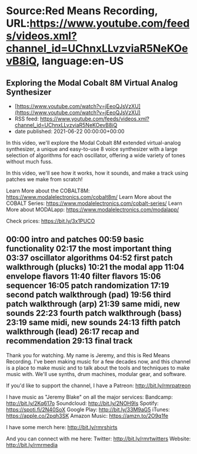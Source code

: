# Source:Red Means Recording, URL:https://www.youtube.com/feeds/videos.xml?channel_id=UChnxLLvzviaR5NeKOevB8iQ, language:en-US

## Exploring the Modal Cobalt 8M Virtual Analog Synthesizer
 - [https://www.youtube.com/watch?v=jEeoQJsVzXU](https://www.youtube.com/watch?v=jEeoQJsVzXU)
 - RSS feed: https://www.youtube.com/feeds/videos.xml?channel_id=UChnxLLvzviaR5NeKOevB8iQ
 - date published: 2021-06-22 00:00:00+00:00

In this video, we'll explore the Modal Cobalt 8M extended virtual-analog synthesizer,  a unique and easy-to-use 8 voice synthesizer with a large selection of algorithms for each oscillator, offering a wide variety of tones without much fuss.

In this video, we'll see how it works, how it sounds, and make a track using patches we make from scratch!

Learn More about the COBALT8M: https://www.modalelectronics.com/cobalt8m/ 
Learn More about the COBALT Series:  https://www.modalelectronics.com/cobalt-series/ 
Learn More about MODALapp: https://www.modalelectronics.com/modalapp/

Check prices: https://bit.ly/3x1PUCO

00:00 intro and patches
00:59 basic functionality
02:17 the most important thing
03:37 oscillator algorithms
04:52 first patch walkthrough (plucks)
10:21 the modal app
11:04 envelope flavors
11:40 filter flavors
15:06 sequencer
16:05 patch randomization
17:19 second patch walkthrough (pad)
19:56 third patch walkthrough (arp)
21:39 same midi, new sounds
22:23 fourth patch walkthrough (bass)
23:19 same midi, new sounds
24:13 fifth patch walkthrough (lead)
26:17 recap and recommendation
29:13 final track
------------------------------------
Thank you for watching. My name is Jeremy, and this is Red Means Recording. I've been making music for a few decades now, and this channel is a place to make music and to talk about the tools and techniques to make music with. We'll use synths, drum machines, modular gear, and software. 

If you'd like to support the channel, I have a Patreon:  http://bit.ly/rmrpatreon

I have music as "Jeremy Blake" on all the major services: 
Bandcamp: http://bit.ly/2Kq617o
Soundcloud: http://bit.ly/2NOH9Is
Spotify: https://spoti.fi/2N40SoX
Google Play: http://bit.ly/33M9aG5
iTunes: https://apple.co/2pqh3SK
Amazon Music: https://amzn.to/2O9q1fe

I have some merch here: http://bit.ly/rmrshirts

And you can connect with me here: 
Twitter: http://bit.ly/rmrtwitters
Website: http://bit.ly/rmrmedia

